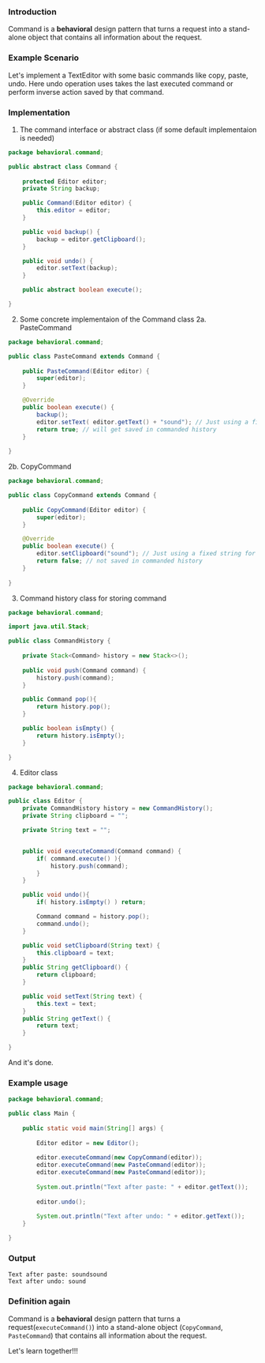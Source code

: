 ### Introduction
Command is a **behavioral** design pattern that turns a request into a stand-alone object that contains all information about the request.

### Example Scenario
Let's implement a TextEditor with some basic commands like copy, paste, undo. Here undo operation uses takes the last executed command or perform inverse action saved by that command.

### Implementation
1. The command interface or abstract class (if some default implementaion is needed)
```java
package behavioral.command;

public abstract class Command {
    
    protected Editor editor;
    private String backup;

    public Command(Editor editor) {
        this.editor = editor;
    }

    public void backup() {
        backup = editor.getClipboard();
    }

    public void undo() {
        editor.setText(backup);
    }

    public abstract boolean execute();

}
```
2. Some concrete implementaion of the Command class
2a. PasteCommand
```java
package behavioral.command;

public class PasteCommand extends Command {
    
    public PasteCommand(Editor editor) {
        super(editor);
    }

    @Override
    public boolean execute() {
        backup();
        editor.setText( editor.getText() + "sound"); // Just using a fixed string for simplicity
        return true; // will get saved in commanded history
    }
    
}
```
2b. CopyCommand
```java
package behavioral.command;

public class CopyCommand extends Command {
    
    public CopyCommand(Editor editor) {
        super(editor);
    }

    @Override
    public boolean execute() {
        editor.setClipboard("sound"); // Just using a fixed string for simplicity
        return false; // not saved in commanded history
    }
    
}
```
3. Command history class for storing command
```java
package behavioral.command;

import java.util.Stack;

public class CommandHistory {
    
    private Stack<Command> history = new Stack<>();
    
    public void push(Command command) {
        history.push(command);
    }

    public Command pop(){
        return history.pop();
    }

    public boolean isEmpty() {
        return history.isEmpty();
    }

}
```
4. Editor class
```java
package behavioral.command;

public class Editor {
    private CommandHistory history = new CommandHistory();
    private String clipboard = "";

    private String text = "";


    public void executeCommand(Command command) {
        if( command.execute() ){
            history.push(command);
        }
    }

    public void undo(){
        if( history.isEmpty() ) return;

        Command command = history.pop();
        command.undo();
    }

    public void setClipboard(String text) {
        this.clipboard = text;
    }
    public String getClipboard() {
        return clipboard;
    }

    public void setText(String text) {
        this.text = text;
    }
    public String getText() {
        return text;
    }

}
```

And it's done.

### Example usage
```java
package behavioral.command;

public class Main {
    
    public static void main(String[] args) {
        
        Editor editor = new Editor();
        
        editor.executeCommand(new CopyCommand(editor));
        editor.executeCommand(new PasteCommand(editor));
        editor.executeCommand(new PasteCommand(editor));
        
        System.out.println("Text after paste: " + editor.getText());
        
        editor.undo();
        
        System.out.println("Text after undo: " + editor.getText());
    }

}
```

### Output
```
Text after paste: soundsound
Text after undo: sound
```

### Definition again
Command is a **behavioral** design pattern that turns a request(`executeCommand()`) into a stand-alone object (`CopyCommand`, `PasteCommand`) that contains all information about the request.

Let's learn together!!!
